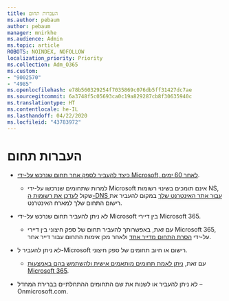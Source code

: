 ```yaml
---
title: העברות תחום
ms.author: pebaum
author: pebaum
manager: mnirkhe
ms.audience: Admin
ms.topic: article
ROBOTS: NOINDEX, NOFOLLOW
localization_priority: Priority
ms.collection: Adm_O365
ms.custom:
- "9002570"
- "4985"
ms.openlocfilehash: e78b560329254f7035869c076db5ff31427dc7ae
ms.sourcegitcommit: 6a3748f5c05693ca0c19a829287cb8f30635940c
ms.translationtype: HT
ms.contentlocale: he-IL
ms.lasthandoff: 04/22/2020
ms.locfileid: "43783972"
---
```

# <a name="domain-transfers"></a>העברות תחום

- [כיצד להעביר לספק אחר תחום שנרכש על-ידי Microsoft, לאחר 60 ימים](https://docs.microsoft.com/microsoft-365/admin/setup/domains-faq?view=o365-worldwide#can-i-transfer-a-domain-i-purchased-from-microsoft-to-another-provider).

    - למרות שתחומים שנרכשו על-ידי Microsoft אינם תומכים בשינוי רשומות NS, שקול [לעדכן את רשומות ה-DNS עבור אתר האינטרנט שלך](https://docs.microsoft.com/microsoft-365/admin/dns/update-dns-records-to-retain-current-hosting-provider?view=o365-worldwide) במקום להעביר את רישום התחום שלך למארח האינטרנט.  

- לא ניתן להעביר תחום שנרכש על-ידי Microsoft בין דיירי Microsoft 365.  

    - עם זאת, באפשרותך להעביר תחום של ספק חיצוני בין דיירי Microsoft 365, על-ידי [הסרת התחום מדייר אחד](https://docs.microsoft.com/microsoft-365/admin/get-help-with-domains/remove-a-domain?view=o365-worldwide) ולאחר מכן אימות התחום עבור דייר אחר.

- לא ניתן להעביר ל-Microsoft רישום או חיוב תחומים של ספק חיצוני.

    - עם זאת, [ניתן לאמת תחומים מותאמים אישית ולהשתמש בהם באמצעות Microsoft 365](https://docs.microsoft.com/microsoft-365/admin/setup/add-domain?view=o365-worldwide).

- לא ניתן להעביר או לשנות את שם התחומים ההתחלתיים בברירת המחדל – Onmicrosoft.com.

